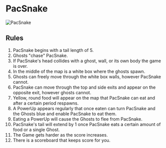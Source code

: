 # PacSnake

![PacSnake](https://notendur.hi.is/~tsp3/tolvuleikjaforritun/PacSnake/images/PacSnake.png)

## Rules
1. PacSnake begins with a tail length of 5.
2. Ghosts "chase" PacSnake.
3. If PacSnake's head collides with a ghost, wall, or its own body the game is over.
4. In the middle of the map is a white box where the ghosts spawn.
5. Ghosts can freely move through the white box walls, however PacSnake cannot.
6. PacSnake can move through the top and side exits and appear on the opposite exit, however ghosts cannot.
7. Yellow, round food will appear on the map that PacSnake can eat and after a certain period respawns.
8. A PowerUp appears regularly that once eaten can turn PacSnake and the Ghosts blue and enable PacSnake to eat them.
9. Eating a PowerUp will cause the Ghosts to flee from PacSnake.
10. PacSnake's tail will extend by 1 once PacSnake eats a certain amount of food or a single Ghost.
11. The Game gets harder as the score increases.
12. There is a scoreboard that keeps score for you.
